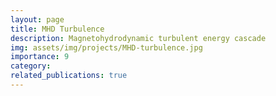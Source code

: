 ```yaml
---
layout: page
title: MHD Turbulence
description: Magnetohydrodynamic turbulent energy cascade
img: assets/img/projects/MHD-turbulence.jpg
importance: 9
category: 
related_publications: true
---
```


